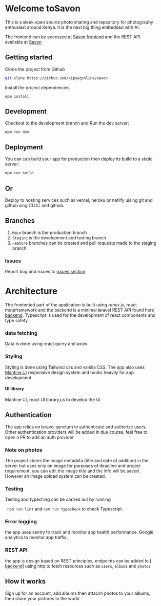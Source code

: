 # Welcome toSavon

This is a sleek open source photo sharing and repository for photography enthusiast around Kenya. It is the next big thing embedded with AI.

The frontend can be accessed at [Savon frontend](https://savon-one.vercel.app/) and the REST API available at [Savon](savon.finwit.co/api)

## Getting started

Clone the project from Github

```sh
git clone https://github.com/kipyegonline/savon

```

Install the project dependencies

```
npm install

```

## Development

Checkout to the development branch and Run the dev server:

```shellscript
npm run dev
```

## Deployment

You can can build your app for production then deploy its build to a static server:

```sh
npm run build
```

## Or

Deploy to hosting services such as vercel, heroku or netlify uising git and github sing CI.DC and github.

## Branches

1. `Main` branch is the production branch
2. `Staging` is the development and testing branch
3. `Feature` branches can be created and pull requests made to the staging branch

### Issues

Report bug and issues to [issues section](https://github.com/kipyegonline/savon)

# Architecture

The frontented part of the application is built using _remix js_, react metaframework and the backend is a minimal laravel REST API found here [backend](https://savon.finwit.co/api). Typescript is used for the development of react components and type safety

### data fetching

Data is done using react query and axios

### Styling

Styling is done using Tailwind css and vanilla CSS. The app also uses [Mantine Ui](https://mantine.dev) responsive design system and hooks heavily for app development

#### UI library

Mantine UI, react UI library,us to develop the UI

## Authentication

The app relies on laravel sanctum to authenticate and authorize users, Other authentication providers will be added in due course. feel free to open a PR to add an auth provider

### Note on photos

The project stores the image metadata (title and date of addition) in the server but uses only on image for purposes of deadline and project requirement, you can edit the image title and the info will be saved . However an image upload system can be created.

### Testing

Testing and typeching can be carried out by running

` npm run lint` and `npm run typecheck` to check Typescript.

### Error logging

the app uses sentry to track and monitor app health performance. Google analytics to monitor app traffic.

### REST API

the app is design based on REST principles, endpoints can be added to [ [backend](https://savon.finwit.co/api)] using http to fetch resources such as `users`, `albums` and `photos`

## How it works

Sign up for an account, add albums then attacvh photos to your albums, then share your pictures to the world
